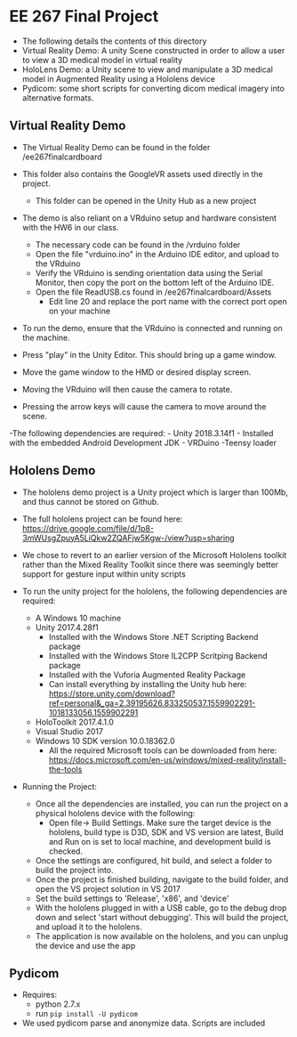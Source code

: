 # EE 267 Final Project
- The following details the contents of this directory
- Virtual Reality Demo: A unity Scene constructed in order to allow a user to view a 3D medical model in virtual reality
- HoloLens Demo: a Unity scene to view and manipulate a 3D medical model in Augmented Reality using a Hololens device
- Pydicom: some short scripts for converting dicom medical imagery into alternative formats.

## Virtual Reality Demo
- The Virtual Reality Demo can be found in the folder /ee267finalcardboard
- This folder also contains the GoogleVR assets used directly in the project.
	- This folder can be opened in the Unity Hub as a new project
- The demo is also reliant on a VRduino setup and hardware consistent with the HW6 in our class.
	- The necessary code can be found in the /vrduino folder
	- Open the file "vrduino.ino" in the Arduino IDE editor, and upload to the VRduino
	- Verify the VRduino is sending orientation data using the Serial Monitor, then copy the port on the bottom left of the Arduino IDE.
	- Open the file ReadUSB.cs found in /ee267finalcardboard/Assets
		- Edit line 20 and replace the port name with the correct port open on your machine

- To run the demo, ensure that the VRduino is connected and running on the machine.
- Press "play" in the Unity Editor. This should bring up a game window.
- Move the game window to the HMD or desired display screen.
- Moving the VRduino will then cause the camera to rotate.
- Pressing the arrow keys will cause the camera to move around the scene.

-The following dependencies are required:
	- Unity 2018.3.14f1
		- Installed with the embedded Android Development JDK
	- VRDuino
		-Teensy loader

## Hololens Demo
- The hololens demo project is a Unity project which is larger than 100Mb, and thus cannot be stored on Github.
- The full hololens project can be found here: https://drive.google.com/file/d/1p8-3mWUsgZpuyA5LiQkw2ZQAFjw5Kgw-/view?usp=sharing
- We chose to revert to an earlier version of the Microsoft Hololens toolkit rather than the Mixed Reality Toolkit since there was seemingly better support for gesture input within unity scripts
- To run the unity project for the hololens, the following dependencies are required:
	- A Windows 10 machine
	- Unity 2017.4.28f1
		- Installed with the Windows Store .NET Scripting Backend package
		- Installed with the Windows Store IL2CPP Scritping Backend package
		- Installed with the Vuforia Augmented Reality Package
		- Can install everything by installing the Unity hub here: https://store.unity.com/download?ref=personal&_ga=2.39195626.833250537.1559902291-1018133056.1559902291
	- HoloToolkit 2017.4.1.0
	- Visual Studio 2017
	- Windows 10 SDK version 10.0.18362.0
		- All the required Microsoft tools can be downloaded from here: https://docs.microsoft.com/en-us/windows/mixed-reality/install-the-tools

- Running the Project:
	- Once all the dependencies are installed, you can run the project on a physical hololens device with the following:
		- Open file-> Build Settings. Make sure the target device is the hololens, build type is D3D, SDK and VS version are latest, Build and Run on is set to local machine, and development build is checked.
	- Once the settings are configured, hit build, and select a folder to build the project into.
	- Once the project is finished building, navigate to the build folder, and open the VS project solution in VS 2017
	- Set the build settings to 'Release', 'x86', and 'device'
	- With the hololens plugged in with a USB cable, go to the debug drop down and select 'start without debugging'. This will build the project, and upload it to the hololens.
	- The application is now available on the hololens, and you can unplug the device and use the app

## Pydicom
- Requires:
	- python 2.7.x
	- run `pip install -U pydicom`
- We used pydicom parse and anonymize data. Scripts are included


